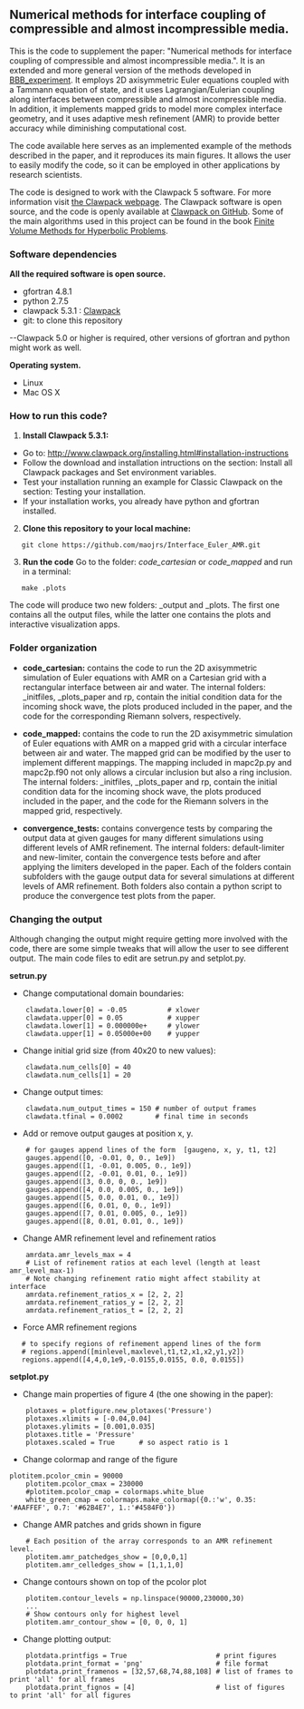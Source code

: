 ## Numerical methods for interface coupling of compressible and almost incompressible media.

This is the code to supplement the paper: "Numerical methods for interface coupling of compressible and almost incompressible media.". It is an extended and more general version of the methods developed in [BBB_experiment](https://github.com/maojrs/BBB_experiment). It employs 2D axisymmetric Euler equations coupled with a Tammann equation of state, and it uses Lagrangian/Eulerian coupling along interfaces between compressible and almost incompressible media. In addition, it implements mapped grids to model more complex interface geometry, and it uses adaptive mesh refinement (AMR) to provide better accuracy while diminishing computational cost.

The code available here serves as an implemented example of the methods described in the paper, and it reproduces its main figures. It allows the user to easily modify the code, so it can be employed in other applications by research scientists. 

The code is designed to work with the Clawpack 5 software. For more information visit [the Clawpack webpage](http://www.clawpack.org/ ). The Clawpack software is open source, and the code is openly available at [Clawpack on GitHub](https://github.com/clawpack/clawpack). Some of the main algorithms used in this project can be found in the book [Finite Volume Methods for Hyperbolic Problems](http://depts.washington.edu/clawpack/book.html).

### Software dependencies
**All the required software is open source.**
* gfortran 4.8.1 
* python 2.7.5
* clawpack 5.3.1 : [Clawpack](http://www.clawpack.org/ )
* git: to clone this repository

--Clawpack 5.0 or higher is required, other versions of gfortran and python might work as well.

**Operating system.**
* Linux
* Mac OS X

### How to run this code?
1. **Install Clawpack 5.3.1:**
  * Go to: http://www.clawpack.org/installing.html#installation-instructions
  * Follow the download and installation intructions on the section: Install all Clawpack packages and Set environment variables.
  * Test your installation running an example for Classic Clawpack on the section: Testing your installation.
  * If your installation works, you already have python and gfortran installed.

2. **Clone this repository to your local machine:**

 ```
    git clone https://github.com/maojrs/Interface_Euler_AMR.git
 ```

3. **Run the code**
Go to the folder: *code_cartesian* or *code_mapped* and run in a terminal:

 ```
    make .plots
 ```

The code will produce two new folders: _output and _plots. The first one contains all the output files, while the latter one contains the plots and interactive visualization apps.

### Folder organization

* **code_cartesian:** contains the code to run the 2D axisymmetric simulation of Euler equations with AMR on a Cartesian grid with a rectangular interface between air and water. The internal folders: _initfiles, _plots_paper and rp, contain the initial condition data for the incoming shock wave, the plots produced included in the paper, and the code for the corresponding Riemann solvers, respectively.

* **code_mapped:**  contains the code to run the 2D axisymmetric simulation of Euler equations with AMR on a mapped grid with a circular interface between air and water. The mapped grid can be modified by the user to implement different mappings. The mapping included in mapc2p.py and mapc2p.f90 not only allows a circular inclusion but also a ring inclusion. The internal folders: _initfiles, _plots_paper and rp, contain the initial condition data for the incoming shock wave, the plots produced included in the paper, and the code for the Riemann solvers in the mapped grid, respectively.

* **convergence_tests:** contains convergence tests by comparing the output data at given gauges for many different simulations using different levels of AMR refinement. The internal folders: default-limiter and new-limiter, contain the convergence tests before and after applying the limiters developed in the paper. Each of the folders contain subfolders with the gauge output data for several simulations at different levels of AMR refinement. Both folders also contain a python script to produce the convergence test plots from the paper. 

### Changing the output
Although changing the output might require getting more involved with the code, there are some simple tweaks that will allow the user to see different output. The main code files to edit are setrun.py and setplot.py.

**setrun.py**

* Change computational domain boundaries:

```
    clawdata.lower[0] = -0.05          # xlower
    clawdata.upper[0] = 0.05           # xupper
    clawdata.lower[1] = 0.000000e+     # ylower
    clawdata.upper[1] = 0.05000e+00    # yupper
```

* Change initial grid size (from 40x20 to new values):

```
    clawdata.num_cells[0] = 40
    clawdata.num_cells[1] = 20
```

* Change output times:

```
    clawdata.num_output_times = 150 # number of output frames
    clawdata.tfinal = 0.0002        # final time in seconds
```

* Add or remove output gauges at position x, y.
```
    # for gauges append lines of the form  [gaugeno, x, y, t1, t2]
    gauges.append([0, -0.01, 0, 0., 1e9])
    gauges.append([1, -0.01, 0.005, 0., 1e9])
    gauges.append([2, -0.01, 0.01, 0., 1e9])
    gauges.append([3, 0.0, 0, 0., 1e9])
    gauges.append([4, 0.0, 0.005, 0., 1e9])
    gauges.append([5, 0.0, 0.01, 0., 1e9])
    gauges.append([6, 0.01, 0, 0., 1e9])
    gauges.append([7, 0.01, 0.005, 0., 1e9])
    gauges.append([8, 0.01, 0.01, 0., 1e9])
```

* Change AMR refinement level and refinement ratios
```
    amrdata.amr_levels_max = 4
    # List of refinement ratios at each level (length at least amr_level_max-1)
    # Note changing refinement ratio might affect stability at interface
    amrdata.refinement_ratios_x = [2, 2, 2]
    amrdata.refinement_ratios_y = [2, 2, 2]
    amrdata.refinement_ratios_t = [2, 2, 2]
 ```
 
 * Force AMR refinement regions
 ```
    # to specify regions of refinement append lines of the form
    # regions.append([minlevel,maxlevel,t1,t2,x1,x2,y1,y2])
    regions.append([4,4,0,1e9,-0.0155,0.0155, 0.0, 0.0155])
```


**setplot.py**

* Change main properties of figure 4 (the one showing in the paper):
```
    plotaxes = plotfigure.new_plotaxes('Pressure')
    plotaxes.xlimits = [-0.04,0.04] 
    plotaxes.ylimits = [0.001,0.035]
    plotaxes.title = 'Pressure'
    plotaxes.scaled = True      # so aspect ratio is 1   
 ``` 
 
* Change colormap and range of the figure
```
plotitem.pcolor_cmin = 90000
    plotitem.pcolor_cmax = 230000
    #plotitem.pcolor_cmap = colormaps.white_blue
    white_green_cmap = colormaps.make_colormap({0.:'w', 0.35: '#AAFFEF', 0.7: '#62B4E7', 1.:'#4584F0'})
```
 
* Change AMR patches and grids shown in figure
```
    # Each position of the array corresponds to an AMR refinement level.
    plotitem.amr_patchedges_show = [0,0,0,1] 
    plotitem.amr_celledges_show = [1,1,1,0] 
```
 
* Change contours shown on top of the pcolor plot
```
    plotitem.contour_levels = np.linspace(90000,230000,30)
    ...
    # Show contours only for highest level 
    plotitem.amr_contour_show = [0, 0, 0, 1]
```
 
* Change plotting output:
```
    plotdata.printfigs = True                      # print figures
    plotdata.print_format = 'png'                  # file format
    plotdata.print_framenos = [32,57,68,74,88,108] # list of frames to print 'all' for all frames
    plotdata.print_fignos = [4]                    # list of figures to print 'all' for all figures
```
